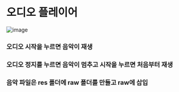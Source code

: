 # 오디오 플레이어

![image](https://user-images.githubusercontent.com/88826811/206991295-ec068a9b-658a-4b4e-8480-f5a326341e90.png)  
### 오디오 시작을 누르면 음악이 재생
### 오디오 정지를 누르면 음악이 멈추고 시작을 누르면 처음부터 재생
### 음악 파일은 res 폴더에 raw 폴더를 만들고 raw에 삽입
